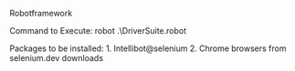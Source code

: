 Robotframework

Command to Execute:
	robot .\DriverSuite.robot
	
Packages to be installed:
	1. Intellibot@selenium
	2. Chrome browsers from selenium.dev downloads
	
